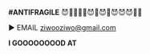 **#ANTIFRAGILE**
:smiling_imp::blue_heart::blue_heart::dragon_face::dragon_face::smiling_imp::dragon_face::smiling_imp::blue_heart::smiling_imp::smiling_imp::smiling_imp::blue_heart::dragon_face:


:arrow_forward: EMAIL ziwooziwo@gmail.com






**I GOOOOOOOOD AT**
